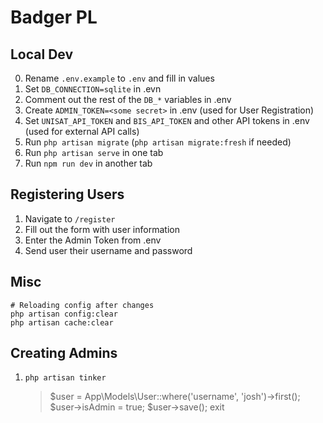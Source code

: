 # Badger PL

## Local Dev
0. Rename `.env.example` to `.env` and fill in values
1. Set `DB_CONNECTION=sqlite` in .evn
2. Comment out the rest of the `DB_*` variables in .env
3. Create `ADMIN_TOKEN=<some secret>` in .env (used for User Registration)
4. Set `UNISAT_API_TOKEN` and `BIS_API_TOKEN` and other API tokens in .env (used for external API calls)
5. Run `php artisan migrate` (`php artisan migrate:fresh` if needed)
6. Run `php artisan serve` in one tab
7. Run `npm run dev` in another tab


## Registering Users
1. Navigate to `/register`
2. Fill out the form with user information
3. Enter the Admin Token from .env
4. Send user their username and password


## Misc
```
# Reloading config after changes
php artisan config:clear
php artisan cache:clear
```


## Creating Admins
1. `php artisan tinker`
    > $user = App\Models\User::where('username', 'josh')->first();
    > $user->isAdmin = true;
    > $user->save();
    > exit
